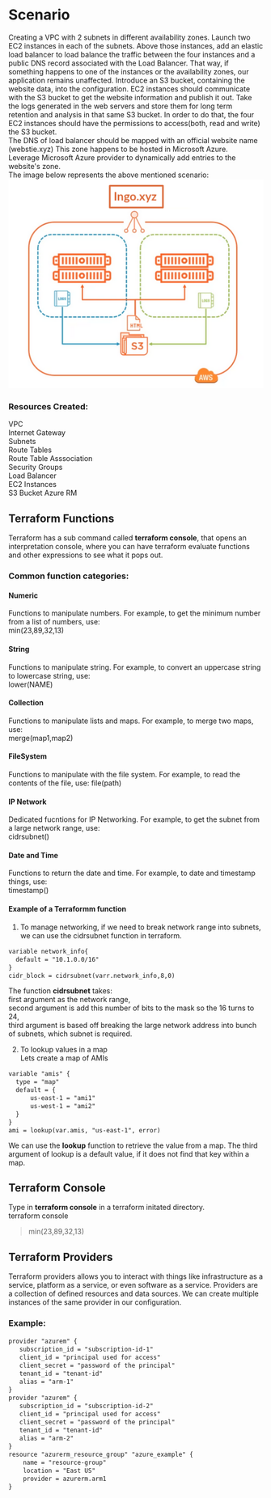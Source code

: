 # Scenario
Creating a VPC with 2 subnets in different availability zones. Launch two EC2 instances in each of the subnets. Above those instances, add an elastic load balancer to load balance the traffic between the four instances and a public DNS record associated with the Load Balancer. That way, if something happens to one of the instances or the availability zones, our application remains unaffected.
Introduce an S3 bucket, containing the website data, into the configuration.
EC2 instances should communicate with the S3 bucket to get the website information and publish it out.
Take the logs generated in the web servers and store them for long term retention and analysis in that same S3 bucket.
In order to do that, the four EC2 instances should have the permissions to access(both, read and write) the S3 bucket.  
The DNS of load balancer should be mapped with an official website name (webstie.xyz) 
This zone happens to be hosted in Microsoft Azure.  
Leverage Microsoft Azure provider to dynamically add entries to the website's zone.   
The image below represents the above mentioned scenario:  
![Scenario](https://github.com/vidushi-bansal/Terraform1-Quickstart/blob/main/Module4:Multiple-Providers/Scenario.png)

### Resources Created:
VPC  
Internet Gateway  
Subnets  
Route Tables  
Route Table Asssociation  
Security Groups  
Load Balancer  
EC2 Instances  
S3 Bucket
Azure RM

## Terraform Functions
Terraform has a sub command called **terraform console**, that opens an interpretation console, where you can have terraform evaluate functions and other expressions to see what it pops out.
### Common function categories:
#### Numeric
Functions to manipulate numbers. For example, to get the minimum number from a list of numbers, use:  
min(23,89,32,13)  
#### String
Functions to manipulate string. For example, to convert an uppercase string to lowercase string, use:  
lower(NAME)
#### Collection
Functions to manipulate lists and maps. For example, to merge two maps, use:  
merge(map1,map2)
#### FileSystem
Functions to manipulate with the file system. For example, to read the contents of the file, use: 
file(path)
#### IP Network
Dedicated fucntions for IP Networking. For example, to get the subnet from a large network range, use:  
cidrsubnet()
#### Date and Time
Functions to return the date and time. For example, to date and timestamp things, use:  
timestamp()

#### Example of a Terraformm function
1. To manage networking, if we need to break network range into subnets, we can use the cidrsubnet function in terraform.  
```
variable network_info{  
  default = "10.1.0.0/16"  
}  
cidr_block = cidrsubnet(varr.network_info,8,0)  
```
The function **cidrsubnet** takes:  
first argument as the network range,  
second argument is add this number of bits to the mask so the 16 turns to 24,    
third argument is based off breaking the large network address into bunch of subnets, which subnet is required.  

2. To lookup values in a map  
Lets create a map of AMIs  
```
variable "amis" {
  type = "map"
  default = {
      us-east-1 = "ami1"
      us-west-1 = "ami2"
  }
}
ami = lookup(var.amis, "us-east-1", error)  
```
We can use the **lookup** function to retrieve the value from a map. The third argument of lookup is a default value, if it does not find that key within a map.

## Terraform Console
Type in **terraform console** in a terraform initated directory.  
terraform console    
> min(23,89,32,13)  

## Terraform Providers
Terraform providers allows you to interact with things like infrastructure as a service, platform as a service, or even software as a service. Providers are a collection of defined resources and data sources. We can create multiple instances of the same provider in our configuration.
### Example:
```
provider "azurem" {
   subscription_id = "subscription-id-1" 
   client_id = "principal used for access"
   client_secret = "password of the principal"
   tenant_id = "tenant-id"
   alias = "arm-1"
}
provider "azurem" {
   subscription_id = "subscription-id-2" 
   client_id = "principal used for access"
   client_secret = "password of the principal"
   tenant_id = "tenant-id"
   alias = "arm-2"
}
resource "azurerm_resource_group" "azure_example" {
    name = "resource-group"
    location = "East US"
    provider = azurerm.arm1
}
```